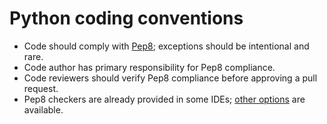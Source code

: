 Python coding conventions
=====================

* Code should comply with [Pep8]( http://legacy.python.org/dev/peps/pep-0008/); exceptions should be intentional and rare.
* Code author has primary responsibility for Pep8 compliance.
* Code reviewers should verify Pep8 compliance before approving a pull request.
* Pep8 checkers are already provided in some IDEs; [other options](Tools.md) are available.
